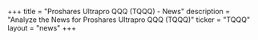 +++
title = "Proshares Ultrapro QQQ (TQQQ) - News"
description = "Analyze the News for Proshares Ultrapro QQQ (TQQQ)"
ticker = "TQQQ"
layout = "news"
+++

